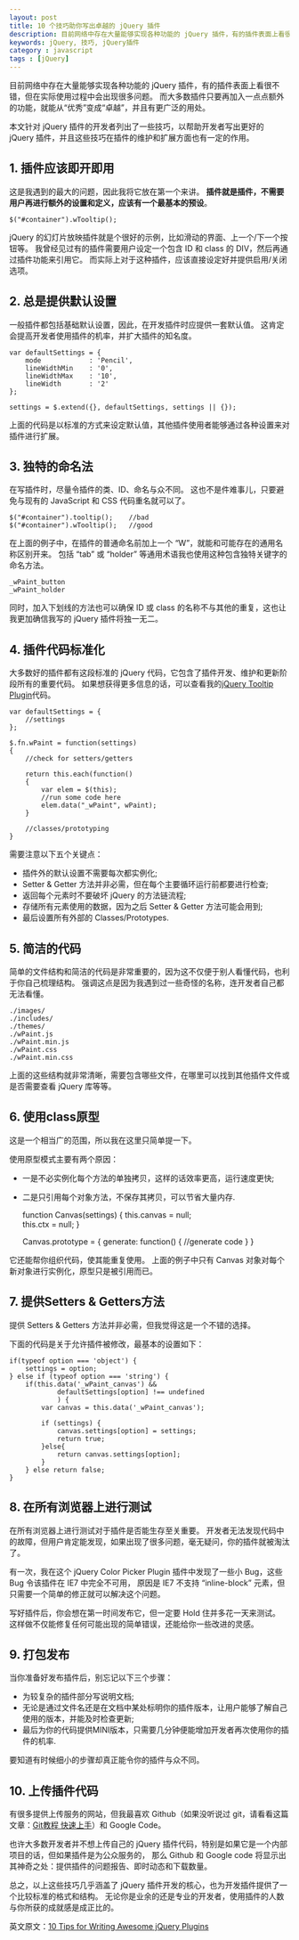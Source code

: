 ```yaml
---
layout: post
title: 10 个技巧助你写出卓越的 jQuery 插件
description: 目前网络中存在大量能够实现各种功能的 jQuery 插件，有的插件表面上看很不错，但在实际使用过程中会出现很多问题。而大多数插件只要再加入一点点额外的功能，就能从“优秀”变成“卓越”，并且有更广泛的用处。
keywords: jQuery, 技巧, jQuery插件
category : javascript
tags : [jQuery]
---
```


目前网络中存在大量能够实现各种功能的 jQuery 插件，有的插件表面上看很不错，但在实际使用过程中会出现很多问题。
而大多数插件只要再加入一点点额外的功能，就能从“优秀”变成“卓越”，并且有更广泛的用处。 

本文针对 jQuery 插件的开发者列出了一些技巧，以帮助开发者写出更好的 jQuery 插件，并且这些技巧在插件的维护和扩展方面也有一定的作用。 

## 1. 插件应该即开即用 

这是我遇到的最大的问题，因此我将它放在第一个来讲。
**插件就是插件，不需要用户再进行额外的设置和定义，应该有一个最基本的预设**。 

    $("#container").wTooltip();

jQuery 的幻灯片放映插件就是个很好的示例，比如滑动的界面、上一个/下一个按钮等。
我曾经见过有的插件需要用户设定一个包含 ID 和 class 的 DIV，然后再通过插件功能来引用它。
而实际上对于这种插件，应该直接设定好并提供启用/关闭选项。 

## 2. 总是提供默认设置 

一般插件都包括基础默认设置，因此，在开发插件时应提供一套默认值。
这肯定会提高开发者使用插件的机率，并扩大插件的知名度。 

    var defaultSettings = {
        mode            : 'Pencil',
        lineWidthMin    : '0',
        lineWidthMax    : '10',
        lineWidth       : '2'
    };

    settings = $.extend({}, defaultSettings, settings || {});

上面的代码是以标准的方式来设定默认值，其他插件使用者能够通过各种设置来对插件进行扩展。 

## 3. 独特的命名法 

在写插件时，尽量令插件的类、ID、命名与众不同。
这也不是件难事儿，只要避免与现有的 JavaScript 和 CSS 代码重名就可以了。 

    $("#container").tooltip();    //bad    
    $("#container").wTooltip();   //good

在上面的例子中，在插件的普通命名前加上一个 “W”，就能和可能存在的通用名称区别开来。
包括 “tab” 或 “holder” 等通用术语我也使用这种包含独特关键字的命名方法。 

    _wPaint_button
    _wPaint_holder

同时，加入下划线的方法也可以确保 ID 或 class 的名称不与其他的重复，这也让我更加确信我写的 jQuery 插件将独一无二。 

## 4. 插件代码标准化  

大多数好的插件都有这段标准的 jQuery 代码，它包含了插件开发、维护和更新阶段所有的重要代码。
如果想获得更多信息的话，可以查看我的[jQuery Tooltip Plugin][1]代码。 

    var defaultSettings = {
        //settings
    };

    $.fn.wPaint = function(settings)
    {
        //check for setters/getters
        
        return this.each(function()
        {
            var elem = $(this);
            //run some code here
            elem.data("_wPaint", wPaint);
        }
        
        //classes/prototyping
    }

需要注意以下五个关键点： 


* 插件外的默认设置不需要每次都实例化;
* Setter & Getter 方法并非必需，但在每个主要循环运行前都要进行检查;
* 返回每个元素时不要破坏 jQuery 的方法链流程;
* 存储所有元素使用的数据，因为之后 Setter & Getter 方法可能会用到;
* 最后设置所有外部的 Classes/Prototypes.

## 5. 简洁的代码 

简单的文件结构和简洁的代码是非常重要的，因为这不仅便于别人看懂代码，也利于你自己梳理结构。
强调这点是因为我遇到过一些奇怪的名称，连开发者自己都无法看懂。 

    ./images/ 
    ./includes/ 
    ./themes/ 
    ./wPaint.js 
    ./wPaint.min.js 
    ./wPaint.css 
    ./wPaint.min.css 

上面的这些结构就非常清晰，需要包含哪些文件，在哪里可以找到其他插件文件或是否需要查看 jQuery 库等等。 

## 6. 使用class原型 

这是一个相当广的范围，所以我在这里只简单提一下。

使用原型模式主要有两个原因： 

* 一是不必实例化每个方法的单独拷贝，这样的话效率更高，运行速度更快;
* 二是只引用每个对象方法，不保存其拷贝，可以节省大量内存.

    function Canvas(settings)
    {
        this.canvas = null;     
        this.ctx = null;
    }

    Canvas.prototype = 
    {
        generate: function()
        {
            //generate code
        }
    }

它还能帮你组织代码，使其能重复使用。
上面的例子中只有 Canvas 对象对每个新对象进行实例化，原型只是被引用而已。 

## 7. 提供Setters & Getters方法 

提供 Setters & Getters 方法并非必需，但我觉得这是一个不错的选择。

下面的代码是关于允许插件被修改，最基本的设置如下： 

    if(typeof option === 'object') {
        settings = option;
    } else if (typeof option === 'string') {
        if(this.data('_wPaint_canvas') &&
                defaultSettings[option] !== undefined
                ) {
            var canvas = this.data('_wPaint_canvas');

            if (settings) {
                canvas.settings[option] = settings;
                return true;
            }else{
                return canvas.settings[option];
            }
        } else return false;
    }

## 8. 在所有浏览器上进行测试 

在所有浏览器上进行测试对于插件是否能生存至关重要。
开发者无法发现代码中的故障，但用户肯定能发现，如果出现了很多问题，毫无疑问，你的插件就被淘汰了。

有一次，我在这个 jQuery Color Picker Plugin 插件中发现了一些小 Bug，这些 Bug 令该插件在 IE7 中完全不可用，
原因是 IE7 不支持 “inline-block” 元素，但只需要一个简单的修正就可以解决这个问题。 

写好插件后，你会想在第一时间发布它，但一定要 Hold 住并多花一天来测试。
这样做不仅能修复任何可能出现的简单错误，还能给你一些改进的灵感。 

## 9. 打包发布 

当你准备好发布插件后，别忘记以下三个步骤： 

* 为较复杂的插件部分写说明文档;
* 无论是通过文件名还是在文档中某处标明你的插件版本，让用户能够了解自己使用的版本，并能及时检查更新;
* 最后为你的代码提供MINI版本，只需要几分钟便能增加开发者再次使用你的插件的机率.

要知道有时候细小的步骤却真正能令你的插件与众不同。 

## 10. 上传插件代码 

有很多提供上传服务的网站，但我最喜欢 Github（如果没听说过 git，请看看这篇文章：[Git教程 快速上手][2]）和 Google Code。 

也许大多数开发者并不想上传自己的 jQuery 插件代码，特别是如果它是一个内部项目的话，但如果插件是为公众服务的，
那么 Github 和 Google code 将显示出其神奇之处：提供插件的问题报告、即时动态和下载数量。 

总之，以上这些技巧几乎涵盖了 jQuery 插件开发的核心，也为开发插件提供了一个比较标准的格式和结构。
无论你是业余的还是专业的开发者，使用插件的人数与你所获的成就感是成正比的。 

英文原文：[10 Tips for Writing Awesome jQuery Plugins][3]

[1]: http://www.websanova.com/plugins/websanova/tooltip
[2]: http://justjavac.com/git/2012/04/13/git-quick-start.html
[3]: http://www.queness.com/post/10828/10-tips-for-writing-awesome-jquery-plugins/
